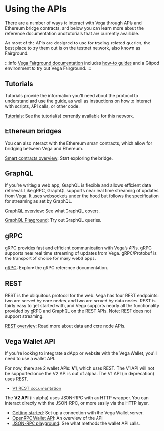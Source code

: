 # Using the APIs
There are a number of ways to interact with Vega through APIs and Ethereum bridge contracts, and below you can learn more about the reference documentation and tutorials that are currently available.

As most of the APIs are designed to use for trading-related queries, the best place to try them out is on the testnet network, also known as Fairground. 

:::info 
[Vega Fairground documentation](https://docs.fairground.vega.xyz/) includes [how-to guides](https://docs.fairground.vega.xyz/docs/api-howtos/) and a Gitpod environment to try out Vega Fairground. 
:::

## Tutorials
Tutorials provide the information you'll need about the protocol to understand and use the guide, as well as instructions on how to interact with scripts, API calls, or other code. 

[Tutorials](../tutorials/index.md): See the tutorial(s) currently available for this network.

## Ethereum bridges
You can also interact with the Ethereum smart contracts, which allow for bridging between Vega and Ethereum.

[Smart contracts overview](./bridge/index.md): Start exploring the bridge.

## GraphQL
If you’re writing a web app, GraphQL is flexible and allows efficient data retrieval. Like gRPC, GraphQL supports near real time streaming of updates from Vega. It uses websockets under the hood but follows the specification for streaming as set by GraphQL.

[GraphQL overview](../graphql/generated.md): See what GraphQL covers. 

[GraphQL Playground](https://graphql.vega.community/query/playground): Try out GraphQL queries. 

## gRPC
gRPC provides fast and efficient communication with Vega’s APIs. gRPC supports near real time streaming of updates from Vega. gRPC/Protobuf is the transport of choice for many web3 apps.

[gRPC](../grpc/vega/vega.proto): Explore the gRPC reference documentation.

## REST
REST is the ubiquitous protocol for the web. Vega has four REST endpoints: two are served by core nodes, and two are served by data nodes. REST is fairly easy to get started with, and Vega supports nearly all the functionality provided by gRPC and GraphQL on the REST APIs. Note: REST does not support streaming.

[REST overview](./rest/overview.md): Read more about data and core node APIs.

## Vega Wallet API
If you're looking to integrate a dApp or website with the Vega Wallet, you'll need to use a wallet API. 

For now, there are 2 wallet APIs: 
**V1**, which uses REST. The V1 API will not be supported once the V2 API is out of alpha.
The V1 API (in deprecation) uses REST.

* [V1 REST documentation](./vega-wallet/v1-api/index.md)

The **V2 API** (in alpha) uses JSON-RPC with an HTTP wrapper. You can interact directly with the JSON-RPC, or more easily via the HTTP layer.

* [Getting started](./vega-wallet/v2-api/get-started.md): Set up a connection with the Vega Wallet server. 
* [OpenRPC Wallet API](./vega-wallet/openrpc.md): An overview of the API
* [JSON-RPC playground](./vega-wallet/openrpc-api-playground.md): See what methods the wallet API calls.
